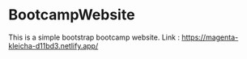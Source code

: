 # BootcampWebsite
This is a simple bootstrap bootcamp website. 
Link : https://magenta-kleicha-d11bd3.netlify.app/
